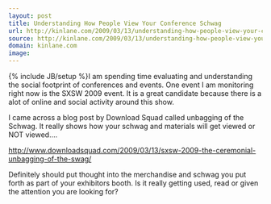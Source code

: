 ```yaml
---
layout: post
title: Understanding How People View Your Conference Schwag
url: http://kinlane.com/2009/03/13/understanding-how-people-view-your-conference-schwag/
source: http://kinlane.com/2009/03/13/understanding-how-people-view-your-conference-schwag/
domain: kinlane.com
image: 
---
```

{% include JB/setup %}I am spending time evaluating and understanding the social footprint of conferences and events.  One event I am monitoring right now is the SXSW 2009 event. It is a great candidate because there is a alot of online and social activity around this show.<p></p>
I came across a blog post by Download Squad called unbagging of the Schwag. It really shows how your schwag and materials will get viewed or NOT viewed....<p></p>
<a href="http://www.downloadsquad.com/2009/03/13/sxsw-2009-the-ceremonial-unbagging-of-the-swag/">http://www.downloadsquad.com/2009/03/13/sxsw-2009-the-ceremonial-unbagging-of-the-swag/</a><p></p>
Definitely should put thought into the merchandise and schwag you put forth as part of your exhibitors booth. Is it really getting used, read or given the attention you are looking for?